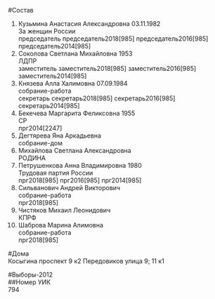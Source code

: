 #Состав  
1. Кузьмина Анастасия Александровна 03.11.1982  
    За женщин России  
    председатель председатель2018[985] председатель2016[985] председатель2014[985]  
2. Соколова Светлана Михайловна 1953  
    ЛДПР  
    заместитель заместитель2018[985] заместитель2016[985] заместитель2014[985]  
3. Князева Алла Халимовна 07.09.1984  
    собрание-работа  
    секретарь секретарь2018[985] секретарь2016[985] секретарь2014[985]  
4. Бекечева Маргарита Феликсовна 1955  
    СР  
    прг2014[2247]  
5. Дегтярева Яна Аркадьевна  
    собрание-дом  
6. Михайлова Светлана Александровна  
    РОДИНА  
7. Петрушенкова Анна Владимировна 1980  
    Трудовая партия России  
    прг2018[985] прг2016[985] прг2014[985]  
8. Сильванович Андрей Викторович  
    собрание-работа  
    прг2018[985]  
9. Чистяков Михаил Леонидович  
    КПРФ  
10. Шаброва Марина Алимовна  
    собрание-работа  
    прг2018[985]  
  
#Дома  
Косыгина проспект 9 к2 Передовиков улица 9; 11 к1  
  
#Выборы-2012  
##Номер УИК  
794  
